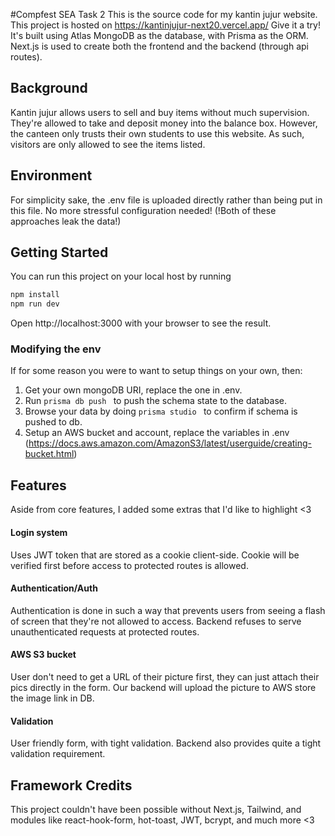 #Compfest SEA Task 2
This is the source code for my kantin jujur website. This project is hosted on https://kantinjujur-next20.vercel.app/ 
Give it a try!
It's built using Atlas MongoDB as the database, with Prisma as the ORM.
Next.js is used to create both the frontend and the backend (through api routes).

## Background
Kantin jujur allows users to sell and buy items without much supervision. They're allowed to take and deposit money into the balance box.
However, the canteen only trusts their own students to use this website. As such, visitors are only allowed to see the items listed. 

## Environment
For simplicity sake, the .env file is uploaded directly rather than being put in this file.
No more stressful configuration needed! (!Both of these approaches leak the data!)

## Getting Started
You can run this project on your local host by running

```bash
npm install
npm run dev
```

Open http://localhost:3000 with your browser to see the result.

### Modifying the env
If for some reason you were to want to setup things on your own, then:
1. Get your own mongoDB URI, replace the one in .env.
2. Run ```prisma db push ``` to push the schema state to the database.
3. Browse your data by doing ```prisma studio ``` to confirm if schema is pushed to db. 
4. Setup an AWS bucket and account, replace the variables in .env (https://docs.aws.amazon.com/AmazonS3/latest/userguide/creating-bucket.html)

## Features
Aside from core features, I added some extras that I'd like to highlight <3
#### Login system
Uses JWT token that are stored as a cookie client-side. Cookie will be verified first before access to protected routes is allowed.
#### Authentication/Auth 
Authentication is done in such a way that prevents users from seeing a flash of screen that they're not allowed to access. Backend refuses to serve unauthenticated requests at protected routes.
#### AWS S3 bucket
User don't need to get a URL of their picture first, they can just attach their pics directly in the form. Our backend will upload the picture to AWS store the image link in DB.
#### Validation
User friendly form, with tight validation. Backend also provides quite a tight validation requirement. 

## Framework Credits
This project couldn't have been possible without Next.js, Tailwind, and modules like react-hook-form, hot-toast, JWT, bcrypt, and much more <3
